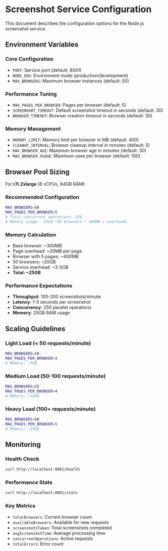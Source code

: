 # Screenshot Service Configuration

This document describes the configuration options for the Node.js screenshot service.

## Environment Variables

### Core Configuration
- `PORT`: Service port (default: 8001)
- `NODE_ENV`: Environment mode (production/development)
- `MAX_BROWSERS`: Maximum browser instances (default: 50)

### Performance Tuning
- `MAX_PAGES_PER_BROWSER`: Pages per browser (default: 5)
- `SCREENSHOT_TIMEOUT`: Default screenshot timeout in seconds (default: 30)
- `BROWSER_TIMEOUT`: Browser creation timeout in seconds (default: 30)

### Memory Management  
- `MEMORY_LIMIT`: Memory limit per browser in MB (default: 400)
- `CLEANUP_INTERVAL`: Browser cleanup interval in minutes (default: 5)
- `MAX_BROWSER_AGE`: Maximum browser age in minutes (default: 30)
- `MAX_BROWSER_USAGE`: Maximum uses per browser (default: 100)

## Browser Pool Sizing

For **r7i.2xlarge** (8 vCPUs, 64GB RAM):

### Recommended Configuration
```bash
MAX_BROWSERS=50
MAX_PAGES_PER_BROWSER=5
# Total concurrent operations: 250
# Memory usage: ~25GB (50 browsers * 400MB + overhead)
```

### Memory Calculation
- Base browser: ~300MB
- Page overhead: ~20MB per page
- Browser with 5 pages: ~400MB
- 50 browsers: ~20GB
- Service overhead: ~3-5GB
- **Total: ~25GB**

### Performance Expectations
- **Throughput**: 100-200 screenshots/minute
- **Latency**: 1-3 seconds per screenshot
- **Concurrency**: 250 parallel operations
- **Memory**: 25GB RAM usage

## Scaling Guidelines

### Light Load (< 50 requests/minute)
```bash
MAX_BROWSERS=10
MAX_PAGES_PER_BROWSER=3
# Memory: ~5GB
```

### Medium Load (50-100 requests/minute)  
```bash
MAX_BROWSERS=25
MAX_PAGES_PER_BROWSER=4
# Memory: ~12GB
```

### Heavy Load (100+ requests/minute)
```bash
MAX_BROWSERS=50
MAX_PAGES_PER_BROWSER=5
# Memory: ~25GB
```

## Monitoring

### Health Check
```bash
curl http://localhost:8001/health
```

### Performance Stats
```bash
curl http://localhost:8001/stats
```

### Key Metrics
- `totalBrowsers`: Current browser count
- `availableBrowsers`: Available for new requests
- `screenshotsTaken`: Total screenshots completed
- `avgScreenshotTime`: Average processing time
- `concurrentOperations`: Active requests
- `totalErrors`: Error count
